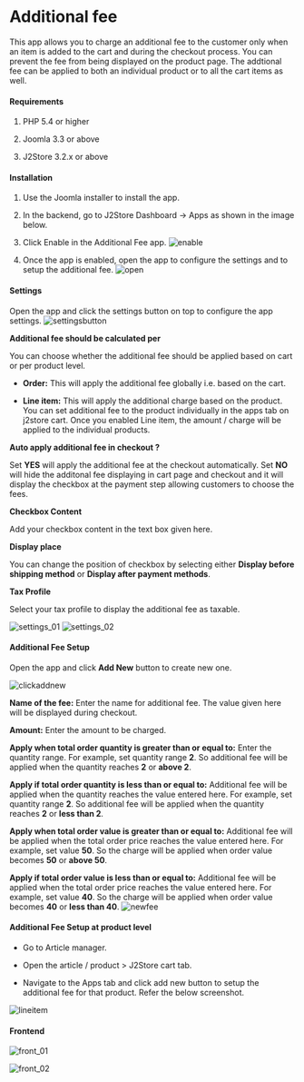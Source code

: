 # Additional fee

This app allows you to charge an additional fee to the customer only when an item is added to the cart and during the checkout process. You can prevent the fee from being displayed on the product page. The addtional fee can be applied to both an individual product or to all the cart items as well.

#### Requirements

1. PHP 5.4 or higher

2. Joomla 3.3 or above

3. J2Store 3.2.x or above

#### Installation

1. Use the Joomla installer to install the app.

2. In the backend, go to J2Store Dashboard -> Apps as shown in the image below.

3. Click Enable in the Additional Fee app.
![enable](./assets/images/addfee_enable.png)
4. Once the app is enabled, open the app to configure the settings and to setup the additional fee.
![open](./assets/images/addfee_open.png)

#### Settings

Open the app and click the settings button on top to configure the app settings.
![settingsbutton](./assets/images/addfee_clicksettings.png)

**Additional fee should be calculated per**

You can choose whether the additional fee should be applied based on cart or per product level.

* **Order:** This will apply the additional fee globally i.e. based on the cart.

* **Line item:** This will apply the additional charge based on the product. You can set additional fee to the product individually in the apps tab on j2store cart. Once you enabled Line item, the amount / charge will be applied to the individual products.

**Auto apply additional fee in checkout ?**

Set **YES** will apply the additional fee at the checkout automatically. Set **NO** will hide the additonal fee displaying in cart page and checkout and it will display the checkbox at the payment step allowing customers to choose the fees.

**Checkbox Content**

Add your checkbox content in the text box given here.

**Display place**

You can change the position of checkbox by selecting either **Display before shipping method** or **Display after payment methods**.

**Tax Profile**

Select your tax profile to display the additional fee as taxable.

![settings_01](./assets/images/addfee_settings_01.png)
![settings_02](./assets/images/addfee_settings_02.png)

#### Additional Fee Setup

Open the app and click **Add New** button to create new one.

![clickaddnew](./assets/images/addfee_clickaddnew.png)

**Name of the fee:** Enter the name for additional fee. The value given here will be displayed during checkout.

**Amount:** Enter the amount to be charged.

**Apply when total order quantity is greater than or equal to:** Enter the quantity range. For example, set quantity range **2**. So additional fee will be applied when the quantity reaches **2** or **above 2**.

**Apply if total order quantity is less than or equal to:** Additional fee will be applied when the quantity reaches the value entered here. For example, set quantity range **2**. So additional fee will be applied when the quantity reaches **2** or **less than 2**.

**Apply when total order value is greater than or equal to:** Additional fee will be applied when the total order price reaches the value entered here. For example, set value **50**. So the charge will be applied when order value becomes **50** or **above 50**.

**Apply if total order value is less than or equal to:** Additional fee will be applied when the total order price reaches the value entered here. For example, set value **40**. So the charge will be applied when order value becomes **40** or **less than 40**.
![newfee](./assets/images/addfee_new.png)

#### Additional Fee Setup at product level

* Go to Article manager.

* Open the article / product > J2Store cart tab.

* Navigate to the Apps tab and click add new button to setup the additional fee for that product. Refer the below screenshot.

![lineitem](./assets/images/addfee_lineitem.png)

#### Frontend

![front_01](./assets/images/addfee_front_01.png)

![front_02](./assets/images/addfee_front_02.png)